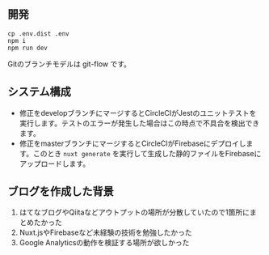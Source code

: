 ## 開発

```shell
cp .env.dist .env
npm i
npm run dev
```

Gitのブランチモデルは git-flow です。

## システム構成

- 修正をdevelopブランチにマージするとCircleCIがJestのユニットテストを実行します。テストのエラーが発生した場合はこの時点で不具合を検出できます。
- 修正をmasterブランチにマージするとCircleCIがFirebaseにデプロイします。このとき `nuxt generate` を実行して生成した静的ファイルをFirebaseにアップロードします。

## ブログを作成した背景

1. はてなブログやQiitaなどアウトプットの場所が分散していたので1箇所にまとめたかった
1. Nuxt.jsやFirebaseなど未経験の技術を勉強したかった
1. Google Analyticsの動作を検証する場所が欲しかった
